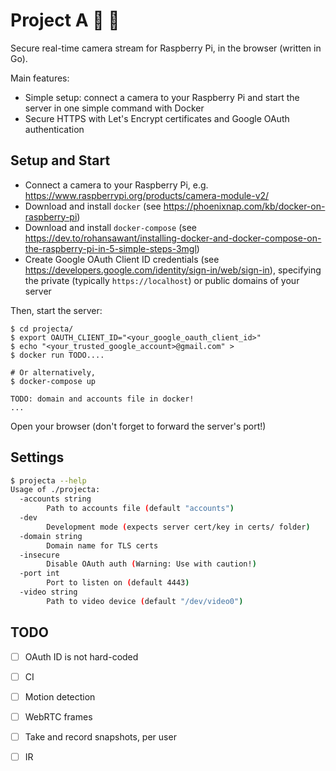 # Project A :movie_camera: :house_with_garden:

Secure real-time camera stream for Raspberry Pi, in the browser (written in Go).

Main features:
- Simple setup: connect a camera to your Raspberry Pi and start the server in one simple command with Docker
- Secure HTTPS with Let's Encrypt certificates and Google OAuth authentication

## Setup and Start

- Connect a camera to your Raspberry Pi, e.g. https://www.raspberrypi.org/products/camera-module-v2/
- Download and install `docker` (see https://phoenixnap.com/kb/docker-on-raspberry-pi)
- Download and install `docker-compose` (see https://dev.to/rohansawant/installing-docker-and-docker-compose-on-the-raspberry-pi-in-5-simple-steps-3mgl)
- Create Google OAuth Client ID credentials (see https://developers.google.com/identity/sign-in/web/sign-in), specifying the private (typically `https://localhost`) or public domains of your server

Then, start the server:

```
$ cd projecta/
$ export OAUTH_CLIENT_ID="<your_google_oauth_client_id>"
$ echo "<your_trusted_google_account>@gmail.com" > 
$ docker run TODO....

# Or alternatively, 
$ docker-compose up

TODO: domain and accounts file in docker!
...
```

Open your browser (don't forget to forward the server's port!)

## Settings


```bash
$ projecta --help
Usage of ./projecta:
  -accounts string
        Path to accounts file (default "accounts")
  -dev
        Development mode (expects server cert/key in certs/ folder)
  -domain string
        Domain name for TLS certs
  -insecure
        Disable OAuth auth (Warning: Use with caution!)
  -port int
        Port to listen on (default 4443)
  -video string
        Path to video device (default "/dev/video0")
```

## TODO

- [ ] OAuth ID is not hard-coded
- [ ] CI
- [ ] Motion detection
- [ ] WebRTC frames
- [ ] Take and record snapshots, per user
- [ ] IR


